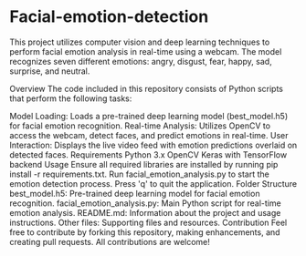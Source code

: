 # Facial-emotion-detection
This project utilizes computer vision and deep learning techniques to perform facial emotion analysis in real-time using a webcam. The model recognizes seven different emotions: angry, disgust, fear, happy, sad, surprise, and neutral.

Overview
The code included in this repository consists of Python scripts that perform the following tasks:

Model Loading: Loads a pre-trained deep learning model (best_model.h5) for facial emotion recognition.
Real-time Analysis: Utilizes OpenCV to access the webcam, detect faces, and predict emotions in real-time.
User Interaction: Displays the live video feed with emotion predictions overlaid on detected faces.
Requirements
Python 3.x
OpenCV
Keras with TensorFlow backend
Usage
Ensure all required libraries are installed by running pip install -r requirements.txt.
Run facial_emotion_analysis.py to start the emotion detection process.
Press 'q' to quit the application.
Folder Structure
best_model.h5: Pre-trained deep learning model for facial emotion recognition.
facial_emotion_analysis.py: Main Python script for real-time emotion analysis.
README.md: Information about the project and usage instructions.
Other files: Supporting files and resources.
Contribution
Feel free to contribute by forking this repository, making enhancements, and creating pull requests. All contributions are welcome!
